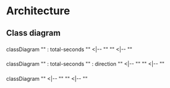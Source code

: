 # Architecture

## Class diagram

### <time>

classDiagram
"<time>" : total-seconds
"<time>" <|-- "<time-of-day>"
"<time>" <|-- "<time-offset>"

### <directed-angle>

classDiagram
"<directed-angle>" : total-seconds
"<directed-angle>" : direction
"<directed-angle>" <|-- "<latitude>"
"<directed-angle>" <|-- "<longitude>"

### <position>

classDiagram
"<position>" <|-- "<absolute-position>"
"<position>" <|-- "<relative-position>"

